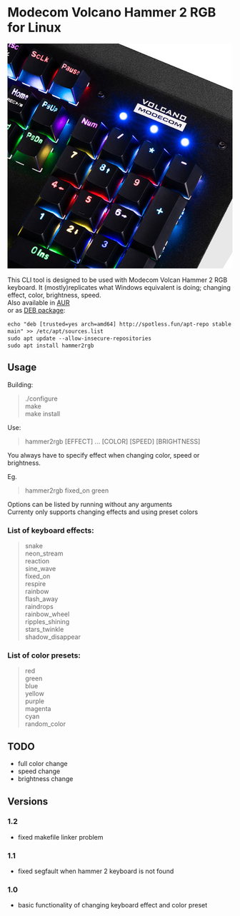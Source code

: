 # Modecom Volcano Hammer 2 RGB for Linux
![alt text](pic.jpg)

This CLI tool is designed to be used with Modecom Volcan Hammer 2 RGB keyboard. It (mostly)replicates what Windows
equivalent is doing; changing effect, color, brightness, speed. \
Also available in [AUR](https://aur.archlinux.org/packages/hammer2rgb) \
or as [DEB package](https://spotless.fun/apt-repo/pool/main/hammer2rgb_1.2-1_amd64.deb):
```
echo "deb [trusted=yes arch=amd64] http://spotless.fun/apt-repo stable main" >> /etc/apt/sources.list
sudo apt update --allow-insecure-repositories
sudo apt install hammer2rgb
```

## Usage
Building:
> ./configure \
> make \
> make install

Use:
> hammer2rgb [EFFECT] ... [COLOR] [SPEED] [BRIGHTNESS]

You always have to specify effect when changing color, speed or brightness.

Eg.
> hammer2rgb fixed_on green

Options can be listed by running without any arguments \
Currenty only supports changing effects and using preset colors


### List of keyboard effects:
>snake \
>neon_stream \
>reaction \
>sine_wave \
>fixed_on \
>respire \
>rainbow \
>flash_away \
>raindrops \
>rainbow_wheel \
>ripples_shining \
>stars_twinkle \
>shadow_disappear
### List of color presets:
>red \
>green \
>blue \
>yellow \
>purple \
>magenta \
>cyan \
>random_color

## TODO
- full color change
- speed change
- brightness change

## Versions
### 1.2
- fixed makefile linker problem
### 1.1
- fixed segfault when hammer 2 keyboard is not found
### 1.0
- basic functionality of changing keyboard effect and color preset
